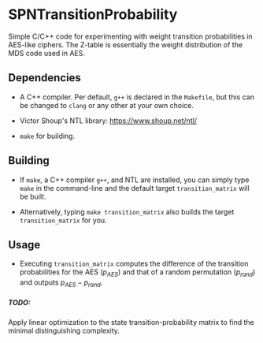 # SPNTransitionProbability
Simple C/C++ code for experimenting with weight transition probabilities in
AES-like ciphers. The Z-table is essentially the weight distribution of the MDS
code used in AES. 


## Dependencies
- A C++ compiler. Per default, `g++` is declared in the `Makefile`, but this 
  can be changed to `clang` or any other at your own choice.

- Victor Shoup's NTL library:
  https://www.shoup.net/ntl/
  
- `make` for building.


## Building
- If `make`, a C++ compiler `g++`, and NTL are installed, you can simply type 
  `make` in the command-line and the default target `transition_matrix` 
  will be built. 
  
- Alternatively, typing `make transition_matrix` also builds the target 
  `transition_matrix` for you.
 
 
## Usage
- Executing `transition_matrix` computes the difference of the transition
  probabilities for the AES ($p_{AES}$) and that of a random permutation 
  ($p_{rand}$) and outputs $p_{AES} - p_{rand}$.


##### TODO: 
Apply linear optimization to the state transition-probability matrix to
find the minimal distinguishing complexity. 
